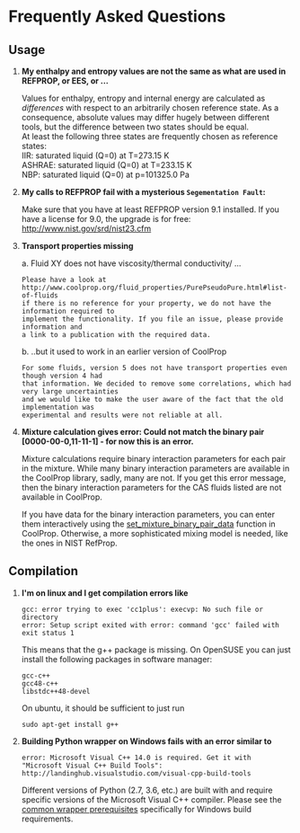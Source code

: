 Frequently Asked Questions
==========================

Usage
-----

1. **My enthalpy and entropy values are not the same as what are used in REFPROP, or EES, or ...**

    Values for enthalpy, entropy and internal energy are calculated as *differences* 
    with respect to an arbitrarily chosen reference state. 
    As a consequence, absolute values may differ hugely between different tools, 
    but the difference between two states should be equal.  
    At least the following three states are frequently chosen as reference states:  
    IIR: saturated liquid (Q=0) at T=273.15 K  
    ASHRAE: saturated liquid (Q=0) at T=233.15 K  
    NBP: saturated liquid (Q=0) at p=101325.0 Pa
    
    
2. **My calls to REFPROP fail with a mysterious `Segementation Fault`:** 

    Make sure that you have at least REFPROP version 9.1 installed. If you have a license for 9.0, 
    the upgrade is for free: http://www.nist.gov/srd/nist23.cfm
    
3. **Transport properties missing**

    a. Fluid XY does not have viscosity/thermal conductivity/ ... 

       Please have a look at 
       http://www.coolprop.org/fluid_properties/PurePseudoPure.html#list-of-fluids 
       if there is no reference for your property, we do not have the information required to 
       implement the functionality. If you file an issue, please provide information and 
       a link to a publication with the required data. 
    
    b. ..but it used to work in an earlier version of CoolProp
    
       For some fluids, version 5 does not have transport properties even though version 4 had 
       that information. We decided to remove some correlations, which had very large uncertainties 
       and we would like to make the user aware of the fact that the old implementation was 
       experimental and results were not reliable at all.

4. **Mixture calculation gives error: Could not match the binary pair [0000-00-0,11-11-1] - for now this is an error.**  

    Mixture calculations require binary interaction parameters for each pair in the mixture.  While many binary interaction parameters are available in the CoolProp library, sadly, many are not.  If you get this error message, then the binary interaction parameters for the CAS fluids listed are not available in CoolProp.  
    
    If you have data for the binary interaction parameters, you can enter them interactively using the [set_mixture_binary_pair_data](http://www.coolprop.org/dev/fluid_properties/Mixtures.html#id826) function in CoolProp.  Otherwise, a more sophisticated mixing model is needed, like the ones in NIST RefProp.

Compilation
-----------

1. **I'm on linux and I get compilation errors like**

    ```
    gcc: error trying to exec 'cc1plus': execvp: No such file or directory
    error: Setup script exited with error: command 'gcc' failed with exit status 1
    ```
    
    This means that the g++ package is missing.  On OpenSUSE you can just install the following packages in software manager:
    
    ```
    gcc-c++
    gcc48-c++
    libstdc++48-devel
    ```
    
    On ubuntu, it should be sufficient to just run
    
    ```
    sudo apt-get install g++
    ```
    
2. **Building Python wrapper on Windows fails with an error similar to**

    ```
    error: Microsoft Visual C++ 14.0 is required. Get it with "Microsoft Visual C++ Build Tools": http://landinghub.visualstudio.com/visual-cpp-build-tools
    ```
    
    Different versions of Python (2.7, 3.6, etc.) are built with and require specific versions of the Microsoft Visual C++ compiler.  Please see the [common wrapper prerequisites](http://www.coolprop.org/dev/coolprop/wrappers/index.html#wrapper-common-prereqs) specifically for Windows build requirements.
    
    
    
    
    
